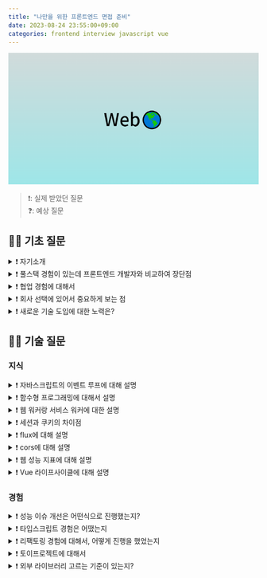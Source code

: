 ```yaml
---
title: "나만을 위한 프론트엔드 면접 준비"
date: 2023-08-24 23:55:00+09:00
categories: frontend interview javascript vue
---
```


<img src='/images/web/banner.png'>

> ❗️: 실제 받았던 질문  
> ❓: 예상 질문

## 👨‍🏫 기초 질문

<details>
    <summary>❗️ 자기소개</summary>
    <div markdown="1">
        안녕하십니까. 먼저 이렇게 면접을 볼 수 있는 기회를 주셔서 감사합니다.  
        저는 00 지원자 박범민입니다.  
        저는 웹 서비스 개발 경험이 3년 정도있습니다. 그동안 프론트엔드뿐만 아니라 백엔드, DB까지 작업을 해보며 웹서비스를 만들어왔습니다. 다양한 경험을 해볼 수 있었고 그 경험을 통해 웹 서비스를 만들어가는 데 중요한 것들을 알아볼 수 있었고, 저에게 더 맞고 재밌는 부분들이 무엇인지 알아볼 수 있었습니다.  
        저는 바로 시각화되어 보여지는 프론트엔드 영역이 가장 재미있었고, 사용자들과 바로 맞닿아있어 그 경험을 개발한다는 것에 가장 많은 보람을 느꼈습니다.
    </div>
</details>
<details>
    <summary>❗️ 풀스택 경험이 있는데 프론트엔드 개발자와 비교하여 장단점</summary>
    <div markdown="1">
    </div>
</details>
<details>
    <summary>❗️ 협업 경험에 대해서</summary>
    <div markdown="1">
    </div>
</details>
<details>
    <summary>❗️ 회사 선택에 있어서 중요하게 보는 점</summary>
    <div markdown="1">
    </div>
</details>
<details>
    <summary>❗️ 새로운 기술 도입에 대한 노력은?</summary>
    <div markdown="1">
    </div>
</details>

## 🧑‍💻 기술 질문

### 지식

<details>
    <summary>❗️ 자바스크립트의 이벤트 루프에 대해 설명</summary>
    <div markdown="1">
    </div>
</details>
<details>
    <summary>❗️ 함수형 프로그래밍에 대해서 설명</summary>
    <div markdown="1">
    </div>
</details>
<details>
    <summary>❗️ 웹 워커랑 서비스 워커에 대한 설명</summary>
    <div markdown="1">
    </div>
</details>
<details>
    <summary>❗️ 세션과 쿠키의 차이점</summary>
    <div markdown="1">
    </div>
</details>
<details>
    <summary>❗️ flux에 대해 설명</summary>
    <div markdown="1">
    </div>
</details>
<details>
    <summary>❗️ cors에 대해 설명</summary>
    <div markdown="1">
    </div>
</details>
<details>
    <summary>❗️ 웹 성능 지표에 대해 설명</summary>
    <div markdown="1">
    </div>
</details>
<details>
    <summary>❗️ Vue 라이프사이클에 대해 설명</summary>
    <div markdown="1">
    </div>
</details>

### 경험

<details>
    <summary>❗️ 성능 이슈 개선은 어떤식으로 진행했는지?</summary>
    <div markdown="1">
    </div>
</details>
<details>
    <summary>❗️ 타입스크립트 경험은 어땠는지</summary>
    <div markdown="1">
    </div>
</details>
<details>
    <summary>❗️ 리팩토링 경험에 대해서, 어떻게 진행을 했었는지</summary>
    <div markdown="1">
    </div>
</details>
<details>
    <summary>❗️ 토이프로젝트에 대해서</summary>
    <div markdown="1">
    </div>
</details>
<details>
    <summary>❗️ 외부 라이브러리 고르는 기준이 있는지?</summary>
    <div markdown="1">
    </div>
</details>
